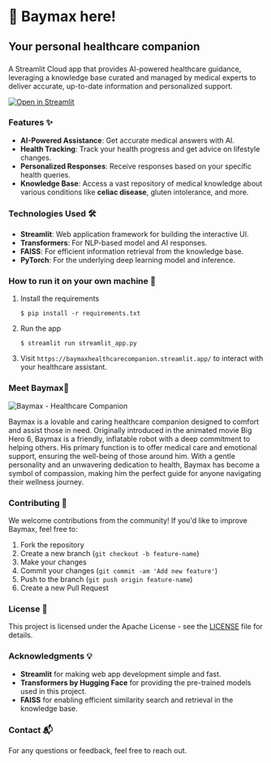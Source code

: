 # 💬 Baymax here! 
## Your personal healthcare companion
###

A Streamlit Cloud app that provides AI-powered healthcare guidance, leveraging a knowledge base curated and managed by medical experts to deliver accurate, up-to-date information and personalized support.

[![Open in Streamlit](https://static.streamlit.io/badges/streamlit_badge_black_white.svg)](https://chatbot-template.streamlit.app/)

### Features ✨
- **AI-Powered Assistance**: Get accurate medical answers with AI.
- **Health Tracking**: Track your health progress and get advice on lifestyle changes.
- **Personalized Responses**: Receive responses based on your specific health queries.
- **Knowledge Base**: Access a vast repository of medical knowledge about various conditions like **celiac disease**, gluten intolerance, and more.

### Technologies Used 🛠️
- **Streamlit**: Web application framework for building the interactive UI.
- **Transformers**: For NLP-based model and AI responses.
- **FAISS**: For efficient information retrieval from the knowledge base.
- **PyTorch**: For the underlying deep learning model and inference.

### How to run it on your own machine 🚀

1. Install the requirements

   ```
   $ pip install -r requirements.txt
   ```

2. Run the app

   ```
   $ streamlit run streamlit_app.py
   ```

   
3. Visit `https://baymaxhealthcarecompanion.streamlit.app/` to interact with your healthcare assistant.

### Meet Baymax📸

![Baymax - Healthcare Companion](https://i.pinimg.com/originals/3a/a8/51/3aa851a0f34d6703c7f0ac7ff6a41e8a.png)

Baymax is a lovable and caring healthcare companion designed to comfort and assist those in need. Originally introduced in the animated movie Big Hero 6, Baymax is a friendly, inflatable robot with a deep commitment to helping others. His primary function is to offer medical care and emotional support, ensuring the well-being of those around him. With a gentle personality and an unwavering dedication to health, Baymax has become a symbol of compassion, making him the perfect guide for anyone navigating their wellness journey.

### Contributing 🤝

We welcome contributions from the community! If you'd like to improve Baymax, feel free to:

1. Fork the repository
2. Create a new branch (`git checkout -b feature-name`)
3. Make your changes
4. Commit your changes (`git commit -am 'Add new feature'`)
5. Push to the branch (`git push origin feature-name`)
6. Create a new Pull Request

### License 📝

This project is licensed under the Apache License - see the [LICENSE](LICENSE) file for details.

### Acknowledgments 💡
- **Streamlit** for making web app development simple and fast.
- **Transformers by Hugging Face** for providing the pre-trained models used in this project.
- **FAISS** for enabling efficient similarity search and retrieval in the knowledge base.

### Contact 📬

For any questions or feedback, feel free to reach out.
